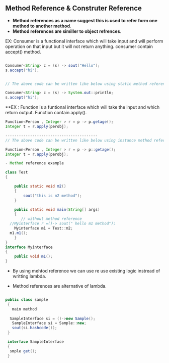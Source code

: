 ## Method Reference & Construter Reference 

- **Method references as a name suggest this is used to refer form one method to another method**.
- **Method references are similler to object refrences**. 

EX:  Consumer is a functional interface which will take input and will perform operation on that input but it will not return anything. consumer contain accept() method.


``````java

Consumer<String> c = (s) -> sout("Hello");
s.accept("hi");


// The above code can be written like below using static method reference 

Consumer<String> c = (s) -> System.out::println;
s.accept("hi");

```````````

**EX : Function is a funtional interface which will take the input and which return output. Function contain apply(). 

``````java
Function<Person , Integer > r = p -> p.getage();
Integer t = r.apply(perobj);

-----------------------------------------
// The above code can be written like below using instance method reference

Function<Person , Integer > r = p -> p::getage();
Integer t = r.apply(perobj);

````````

```````java
- Method reference example 

class Test
{

    public static void m2()
    {
        sout("this is m2 method");
    }

    public static void main(String[] args)
    {
       // without method reference 
  //Myinterface r =()-> sout(" hello m1 method");
    Myinterface m1 = Test::m2;
  m1.m1();
    }
}
interface Myinterface
{
    public void m1();
}
````````
- By using mehtod reference we can use re use existing logic instread of writting lambda.

- Method references are alternative of lambda.

```````java 

public class sample 
 {
   main method 
    
  SampleInterface si = ()->new Sample();
   SampleInterface si = Sample::new;
   sout(si.hashcode());
 }

 interface SampleInterface
 {
  smple get();
 }
 











